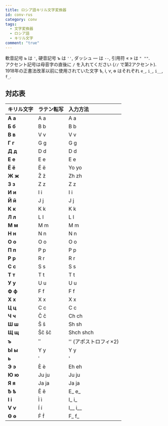 ```yaml
---
title: ロシア語キリル文字変換器
id: conv-rus
category: conv
tags:
  - 文字変換器
  - ロシア語
  - キリル文字
comment: "true"
---
```

軟音記号 ь は `'`, 硬音記号 ъ は `''`, ダッシュ — は `--`, 引用符 « » は `" ""`.  
アクセント記号は母音字の直後に `/` を入れてください (`//` で第2アクセント).
1918年の正書法改革以前に使用されていた文字 ѣ, і, ѵ, ѳ はそれぞれ `e_`, `i_`, `i__`, `f_`.  

<HLConverter src="/conv/rus.tsv" />

## 対応表

|キリル文字|ラテン転写|入力方法|
|:----|:----|:----|
|**А а**|A a|A a|
|**Б б**|B b|B b|
|**В в**|V v|V v|
|**Г г**|G g|G g|
|**Д д**|D d|D d|
|**Е е**|E e|E e|
|**Ё ё**|Ë ë|Yo yo|
|**Ж ж**|Ž ž|Zh zh|
|**З з**|Z z|Z z|
|**И и**|I i|I i|
|**Й й**|J j|J j|
|**К к**|K k|K k|
|**Л л**|L l|L l|
|**М м**|M m|M m|
|**Н н**|N n|N n|
|**О о**|O o|O o|
|**П п**|P p|P p|
|**Р р**|R r|R r|
|**С с**|S s|S s|
|**Т т**|T t|T t|
|**У у**|U u|U u|
|**Ф ф**|F f|F f|
|**Х х**|X x|X x|
|**Ц ц**|C c|C c|
|**Ч ч**|Č č|Ch ch|
|**Ш ш**|Š š|Sh sh|
|**Щ щ**|Šč šč|Shch shch|
|**ъ**|ʺ|'' (アポストロフィ×2)|
|**Ы ы**|Y y|Y y|
|**ь**|ʹ|'|
|**Э э**|È è|Eh eh|
|**Ю ю**|Ju ju|Ju ju|
|**Я я**|Ja ja|Ja ja|
|**Ѣ ѣ**|Ě ě|E\_ e_|
|**І і**|Ì ì|I\_ i_|
|**Ѵ ѵ**|Í í|I\__ i__|
|**Ѳ ѳ**|Ḟ ḟ|F\_ f_|
